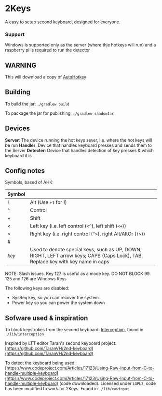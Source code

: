 # 2Keys
A easy to setup second keyboard, designed for everyone.

### Support
Windows is supported only as the server (where thje hotkeys will run) and a raspberry pi is required to run the detector

## WARNING
This will download a copy of [AutoHotkey](https://github.com/AutoHotkey/)

## Building
To build the jar:
`./gradlew build`

To package the jar for publishing:
`./gradlew shadowJar`

## Devices
**Server**: The device running the hot keys sever, i.e. where the hot keys will be run
**Handler**: Device that handles keyboard presses and sends them to the Server
**Detecter**: Device that handles detection of key presses & which keyboard it is

## Config notes
Symbols, based of AHK:


| Symbol |                                                                                                                                  |
|--------|----------------------------------------------------------------------------------------------------------------------------------|
| !      | Alt (Use `+1` for !)                                                                                                             |
| ^      | Control                                                                                                                          |
|  +     | Shift                                                                                                                            |
| <      | Left key (i.e. left control (`<^`), left shift (`<+`))                                                                           |
| >      | Right key (i.e. right control (`^>`), right Alt/AltGr (`!>`))                                                                    |
| #      |                                                                                                                                  |
| $key$  | Used to denote special keys, such as UP, DOWN, RIGHT, LEFT arrow keys; CAPS (Caps Lock), TAB. Replace key with key name in caps  |


NOTE: Slash issues.  Key 127 is useful as a mode key.  DO NOT BLOCK 99. 125 and 126 are Windows Keys

The following keys are disabled:

- SysReq key, so you can recover the system
- Power key so you can power the system down


## Sofware used & inspiration
To block keystrokes from the second keyboard: [Interception](https://github.com/oblitum/Interception), found in `./lib/interception`

Inspired by LTT editor Taran's second keyboard project: [https://github.com/TaranVH/2nd-keyboard](https://github.com/TaranVH/2nd-keyboard)

To detect the keyboard being used: [https://www.codeproject.com/Articles/17123/Using-Raw-Input-from-C-to-handle-multiple-keyboard](https://www.codeproject.com/Articles/17123/Using-Raw-Input-from-C-to-handle-multiple-keyboard) (code downloaded).  Licensed under `LGPL3`, code has been modified to work for 2Keys.  Found in `./lib/rawinput`